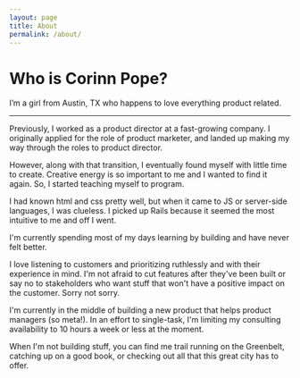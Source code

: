 ```yaml
---
layout: page
title: About
permalink: /about/
---
```


# Who is Corinn Pope?

I’m a girl from Austin, TX who happens to love everything product related.  

---

Previously, I worked as a product director at a fast-growing company. I originally applied for the role of product marketer, and landed up making my way through the roles to product director. 

However, along with that transition, I eventually found myself with little time to create. Creative energy is so important to me and I wanted to find it again. So, I started teaching myself to program. 

I had known html and css pretty well, but when it came to JS or server-side languages, I was clueless. I picked up Rails because it seemed the most intuitive to me and off I went. 

I'm currently spending most of my days learning by building and have never felt better. 

I love listening to customers and prioritizing ruthlessly and with their experience in mind. I'm not afraid to cut features after they've been built or say no to stakeholders who want stuff that won't have a positive impact on the customer. Sorry not sorry. 

I'm currently in the middle of building a new product that helps product managers (so meta!). In an effort to single-task, I'm limiting my consulting availability to 10 hours a week or less at the moment.  

When I'm not building stuff, you can find me trail running on the Greenbelt, catching up on a good book, or checking out all that this great city has to offer. 